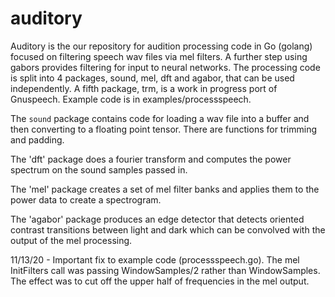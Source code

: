 # auditory

Auditory is the our repository for audition processing code in Go (golang) focused on filtering speech wav files via mel filters. A further step using gabors provides filtering for input to neural networks. The processing code is split into 4 packages, sound, mel, dft and agabor, that can be used independently. A fifth package, trm, is a work in progress port of Gnuspeech. Example code is in examples/processspeech.

The `sound` package contains code for loading a wav file into a buffer and then converting to a floating point tensor. There are functions for trimming and padding.

The 'dft' package does a fourier transform and computes the power spectrum on the sound samples passed in.

The 'mel' package creates a set of mel filter banks and applies them to the power data to create a spectrogram.

The 'agabor' package produces an edge detector that detects oriented contrast transitions between light and dark which can be convolved with the output of the mel processing.

11/13/20 - Important fix to example code (processspeech.go). The mel InitFilters call was passing WindowSamples/2 rather than WindowSamples. The effect was to cut off the upper half of frequencies in the mel output.